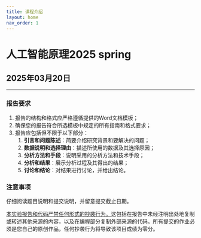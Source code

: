 ```yaml
---
title: 课程介绍
layout: home
nav_order: 1
---
```


# 人工智能原理2025 spring 
## 2025年03月20日  

---

### 报告要求  
1. 报告的结构和格式应严格遵循提供的Word文档模板；
2. 确保您的报告符合所选模板中规定的所有指南和格式要求；
3. 报告应包括但不限于以下部分：
     1. **引言和问题陈述**：简要介绍研究背景和要解决的问题； 
     2. **数据说明和选择理由**：描述所使用的数据及其选择原因；
     3. **分析方法和手段**：说明采用的分析方法和技术手段；
     4. **分析和结果**：展示分析过程及其得出的结果；
     5. **讨论和结论**：对结果进行讨论，并给出结论。  

### 注意事项
   仔细阅读题目说明和提交说明，并留意提交截止日期。
   
   <u>本实验报告和代码严禁任何形式的抄袭行为。</u>这包括在报告中未经注明出处地复制或转述其他来源的内容，以及在编程部分复制外部来源的代码。所有提交的作业必须是您自己的原创作品，任何抄袭行为将导致该项目成绩为零分。



